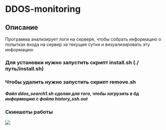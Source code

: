 # DDOS-monitoring

## Описание
Программа анализирует логи на сервере, чтобы собрать информацию о попытках входа на сервер за текущие сутки и визуализировать эту информацию

### Для установки нужно запустить скрипт install.sh (./путь/install.sh)
### Чтобы удалить нужно запустить скрипт remove.sh

##### Файл ddos_search1.sh сделан для того, чтобы загрузить в бд информацию с файла history_ssh.out


### Скиншоты работы
<img src="https://sun9-23.userapi.com/c857032/v857032779/19595c/YMSrA3W6pi4.jpg">
